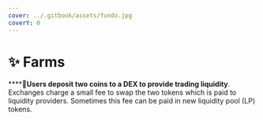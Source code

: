 ```yaml
---
cover: ../.gitbook/assets/fundo.jpg
coverY: 0
---
```


# ✨ Farms

****:clap:**Users deposit two coins to a DEX to provide trading liquidity**. Exchanges charge a small fee to swap the two tokens which is paid to liquidity providers. Sometimes this fee can be paid in new liquidity pool (LP) tokens.
